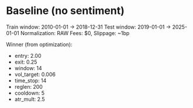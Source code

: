 # Baseline (no sentiment)

Train window: 2010-01-01 → 2018-12-31
Test  window: 2019-01-01 → 2025-01-01
Normalization: RAW
Fees: $0, Slippage: ~1bp

Winner (from optimization):
- entry: 2.00
- exit: 0.25
- window: 14
- vol_target: 0.006
- time_stop: 14
- reglen: 200
- cooldown: 5
- atr_mult: 2.5
